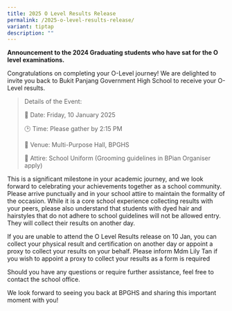 ```yaml
---
title: 2025 O Level Results Release
permalink: /2025-o-level-results-release/
variant: tiptap
description: ""
---
```

<p><strong>Announcement to the 2024 Graduating students who have sat for the O level examinations.</strong>
</p>
<p>Congratulations on completing your O-Level journey! We are delighted to
invite you back to Bukit Panjang Government High School to receive your
O-Level results.</p>
<blockquote>
<p>Details of the Event:</p>
<p>📅 Date: Friday, 10 January 2025</p>
<p>🕑 Time: Please gather by 2:15 PM</p>
<p>📍 Venue: Multi-Purpose Hall, BPGHS</p>
<p>🥼 Attire: School Uniform (Grooming guidelines in BPian Organiser apply)</p>
</blockquote>
<p>This is a significant milestone in your academic journey, and we look
forward to celebrating your achievements together as a school community.
Please arrive punctually and in your school attire to maintain the formality
of the occasion. While it is a core school experience collecting results
with your peers, please also understand that students with dyed hair and
hairstyles that do not adhere to school guidelines will not be allowed
entry. They will collect their results on another day.</p>
<p>If you are unable to attend the O Level Results release on 10 Jan, you
can collect your physical result and certification on another day or appoint
a proxy to collect your results on your behalf. Please inform Mdm Lily
Tan if you wish to appoint a proxy to collect your results as a form is
required</p>
<p>Should you have any questions or require further assistance, feel free
to contact the school office.</p>
<p>We look forward to seeing you back at BPGHS and sharing this important
moment with you!</p>